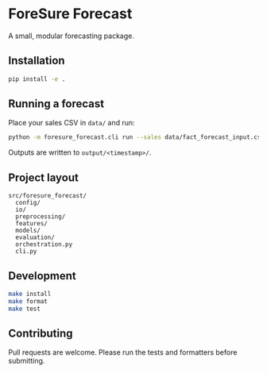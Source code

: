 # ForeSure Forecast

A small, modular forecasting package.

## Installation

```bash
pip install -e .
```

## Running a forecast

Place your sales CSV in `data/` and run:

```bash
python -m foresure_forecast.cli run --sales data/fact_forecast_input.csv
```

Outputs are written to `output/<timestamp>/`.

## Project layout

```
src/foresure_forecast/
  config/
  io/
  preprocessing/
  features/
  models/
  evaluation/
  orchestration.py
  cli.py
```

## Development

```bash
make install
make format
make test
```

## Contributing

Pull requests are welcome. Please run the tests and formatters before submitting.
